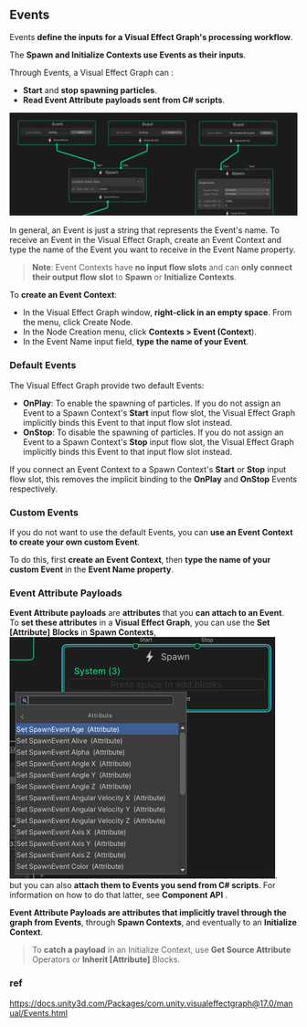 ## Events

Events **define the inputs for a Visual Effect Graph's processing workflow**. 

The **Spawn and Initialize Contexts use Events as their inputs**. 


Through Events, a Visual Effect Graph can :

- **Start** and **stop spawning particles**.
- **Read Event Attribute payloads sent from C# scripts**.

![](./img/EventContexts.png)

In general, an Event is just a string that represents the Event's name. To receive an Event in the Visual Effect Graph, create an Event Context and type the name of the Event you want to receive in the Event Name property. 


> **Note**: Event Contexts have **no input flow slots** and can **only connect their output flow slot** to **Spawn** or **Initialize Contexts**.



To **create an Event Context**:

- In the Visual Effect Graph window, **right-click in an empty space**.
From the menu, click Create Node.
- In the Node Creation menu, click **Contexts > Event (Context**).
- In the Event Name input field, **type the name of your Event**.

### Default Events

The Visual Effect Graph provide two default Events:

-   **OnPlay**: To enable the spawning of particles. If you do not assign an Event to a Spawn Context's **Start** input flow slot, the Visual Effect Graph implicitly binds this Event to that input flow slot instead.
-   **OnStop**: To disable the spawning of particles. If you do not assign an Event to a Spawn Context's **Stop** input flow slot, the Visual Effect Graph implicitly binds this Event to that input flow slot instead.

If you connect an Event Context to a Spawn Context's **Start** or **Stop** input flow slot, this removes the implicit binding to the **OnPlay** and **OnStop** Events respectively.

### Custom Events
If you do not want to use the default Events, you can **use an Event Context to create your own custom Event**.

To do this, first **create an Event Context**, then **type the name of your custom Event** in the **Event Name property**.

### Event Attribute Payloads

**Event Attribute payloads** are **attributes** that you **can attach to an Event**. \
To **set these attributes** in a **Visual Effect Graph**, you can use the **Set [Attribute]** **Blocks** in **Spawn Contexts**, \
![](./img/event_attribute.png). \
but you can also **attach them to Events you send from C# scripts**. For information on how to do that latter, see **Component API** .

**Event Attribute Payloads are attributes that implicitly travel through the graph from Events**, through **Spawn Contexts**, and eventually to an **Initialize Context**. 

> To **catch a payload** in an Initialize Context, use **Get Source Attribute** Operators or **Inherit [Attribute]** Blocks.



### ref 
https://docs.unity3d.com/Packages/com.unity.visualeffectgraph@17.0/manual/Events.html


